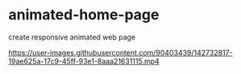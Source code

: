 # animated-home-page
create  responsive animated web page

https://user-images.githubusercontent.com/90403439/142732817-19ae625a-17c9-45ff-93e1-8aaa21631115.mp4

